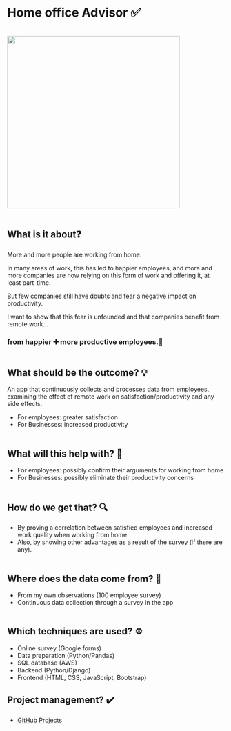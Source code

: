 # Home office Advisor ✅

<br><img src="https://media.giphy.com/media/jbw127VLZdYtz61yjS/giphy.gif" width="400"><br><br>

## What is it about❓

More and more people are working from home.

In many areas of work, this has led to happier employees, and more and more companies are now relying on this form of work and offering it, at least part-time.

But few companies still have doubts and fear a negative impact on productivity.

I want to show that this fear is unfounded and that companies benefit from remote work...

### from happier ➕ more productive employees.🫡<br><br>

## What should be the outcome? 💡

An app that continuously collects and processes data from employees, examining the effect of remote work on satisfaction/productivity and any side effects.

* For employees: greater satisfaction
* For Businesses: increased productivity<br><br>

## What will this help with? 🎯

* For employees: possibly confirm their arguments for working from home
* For Businesses: possibly eliminate their productivity concerns<br><br>

## How do we get that? 🔍

* By proving a correlation between satisfied employees and increased work quality when working from home.
* Also, by showing other advantages as a result of the survey (if there are any).<br><br>

## Where does the data come from? 💾

* From my own observations (100 employee survey)
* Continuous data collection through a survey in the app<br><br>

## Which techniques are used? ⚙️

* Online survey (Google forms)
* Data preparation (Python/Pandas)
* SQL database (AWS)
* Backend (Python/Django)
* Frontend (HTML, CSS, JavaScript, Bootstrap)

## Project management? ✔️

* <a href="https://github.com/users/Senimtra/projects/3" target="_blank">GitHub Projects</a>
